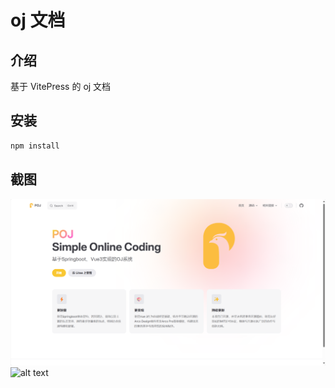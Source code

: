 # oj 文档

## 介绍
基于 VitePress 的 oj 文档

## 安装
```sh
npm install
```

## 截图
![首页](static/image.png)
![alt text](static/image2.png)
